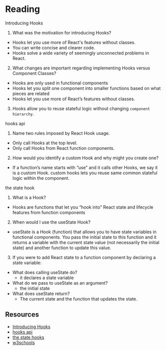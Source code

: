 # Reading

Introducing Hooks

1. What was the motivation for introducing Hooks?

- Hooks let you use more of React's features without classes.
- You can write concise and clearer code.
- Hooks solve a wide variety of seemingly unconnected problems in React.

2. What changes are important regarding implementing Hooks versus Component Classes?

- Hooks are only used in functional components
- Hooks let you split one component into smaller functions based on what pieces are related
- Hooks let you use more of React’s features without classes.

3. Hooks allow you to reuse stateful logic without changing `component hierarchy`.

hooks api

1. Name two rules imposed by React Hook usage.

- Only call Hooks at the top level.
- Only call Hooks from React function components. 

2. How would you identify a custom Hook and why might you create one?

- If a function’s name starts with ”use” and it calls other Hooks, we say it is a custom Hook. custom hooks lets you reuse same common stateful logic within the component.

the state hook

1. What is a Hook?

- Hooks are functions that let you “hook into” React state and lifecycle features from function components

2. When would I use the useState Hook?

- useState is a Hook (function) that allows you to have state variables in functional components. You pass the initial state to this function and it returns a variable with the current state value (not necessarily the initial state) and another function to update this value.

3. If you were to add React state to a function component by declaring a state variable:

- What does calling useState do?
  - it declares a state variable
- What do we pass to useState as an argument?
  - the initial state
- What does useState return?
  - The current state and the function that updates the state.

## Resources

- [Introducing Hooks](https://reactjs.org/docs/hooks-intro.html#motivation)
- [hooks api](https://reactjs.org/docs/hooks-overview.html)
- [the state hooks](https://reactjs.org/docs/hooks-state.html)
- [w3schools](w3schools.com/react/react_usestate.asp)
